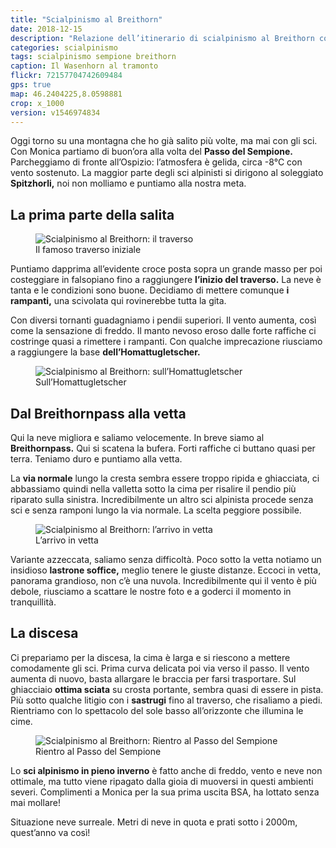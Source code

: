 ```yaml
---
title: "Scialpinismo al Breithorn"
date: 2018-12-15
description: "Relazione dell’itinerario di scialpinismo al Breithorn con partenza dal Passo del Sempione per l'Homattugletscher"
categories: scialpinismo
tags: scialpinismo sempione breithorn 
caption: Il Wasenhorn al tramonto
flickr: 72157704742609484
gps: true
map: 46.2404225,8.0598881
crop: x_1000
version: v1546974834
---
```


Oggi torno su una montagna che ho già salito più volte, ma mai con gli sci. Con Monica partiamo di buon’ora alla volta del **Passo del Sempione.** Parcheggiamo di fronte all’Ospizio: l’atmosfera è gelida, circa -8°C con vento sostenuto. La maggior parte degli sci alpinisti si dirigono al soleggiato **Spitzhorli,** noi non molliamo e puntiamo alla nostra meta.

## La prima parte della salita

<figure>
    <img src="https://farm5.staticflickr.com/4874/32487351818_945b63fc05_c.jpg" alt="Scialpinismo al Breithorn: il traverso" /> 
    <figcaption>Il famoso traverso iniziale</figcaption>
</figure>

Puntiamo dapprima all’evidente croce posta sopra un grande masso per poi costeggiare in falsopiano fino a raggiungere **l’inizio del traverso.** La neve è tanta e le condizioni sono buone. Decidiamo di mettere comunque **i rampanti,** una scivolata qui rovinerebbe tutta la gita. 

Con diversi tornanti guadagniamo i pendii superiori. Il vento aumenta, così come la sensazione di freddo. Il manto nevoso eroso dalle forte raffiche ci costringe quasi a rimettere i rampanti. Con qualche imprecazione riusciamo a raggiungere la base **dell’Homattugletscher.**

<figure>
    <img src="https://farm5.staticflickr.com/4913/32487357248_9cf1b3a8d4_c.jpg" alt="Scialpinismo al Breithorn: sull’Homattugletscher" /> 
    <figcaption>Sull’Homattugletscher</figcaption>
</figure>

## Dal Breithornpass alla vetta

Qui la neve migliora e saliamo velocemente. In breve siamo al **Breithornpass.** Qui si scatena la bufera. Forti raffiche ci buttano quasi per terra. Teniamo duro e puntiamo alla vetta. 

La **via normale** lungo la cresta sembra essere troppo ripida e ghiacciata, ci abbassiamo quindi nella valletta sotto la cima per risalire il pendio più riparato sulla sinistra. Incredibilmente un altro sci alpinista procede senza sci e senza ramponi lungo la via normale. La scelta peggiore possibile.

<figure>
    <img src="https://farm5.staticflickr.com/4860/46359191461_5e6b8e72ae_c.jpg" alt="Scialpinismo al Breithorn: l’arrivo in vetta" /> 
    <figcaption>L’arrivo in vetta</figcaption>
</figure>

Variante azzeccata, saliamo senza difficoltà. Poco sotto la vetta notiamo un insidioso **lastrone soffice,** meglio tenere le giuste distanze. Eccoci in vetta, panorama grandioso, non c’è una nuvola. Incredibilmente qui il vento è più debole, riusciamo a scattare le nostre foto e a goderci il momento in tranquillità.

## La discesa

Ci prepariamo per la discesa, la cima è larga e si riescono a mettere comodamente gli sci. Prima curva delicata poi via verso il passo. Il vento aumenta di nuovo, basta allargare le braccia per farsi trasportare. Sul ghiacciaio **ottima sciata** su crosta portante, sembra quasi di essere in pista. Più sotto qualche litigio con i **sastrugi** fino al traverso, che risaliamo a piedi. Rientriamo con lo spettacolo del sole basso all’orizzonte che illumina le cime.

 <figure>
    <img src="https://farm5.staticflickr.com/4828/46308334302_9acd40068f_c.jpg" alt="Scialpinismo al Breithorn: Rientro al Passo del Sempione" /> 
    <figcaption>Rientro al Passo del Sempione</figcaption>
</figure>

Lo **sci alpinismo in pieno inverno** è fatto anche di freddo, vento e neve non ottimale, ma tutto viene ripagato dalla gioia di muoversi in questi ambienti severi.
Complimenti a Monica per la sua prima uscita BSA, ha lottato senza mai mollare!

Situazione neve surreale. Metri di neve in quota e prati sotto i 2000m, quest’anno va così!
